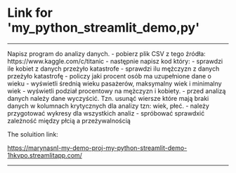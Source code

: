 # Link for  'my_python_streamlit_demo,py'

<hr>
Napisz program do analizy danych.
 - pobierz plik CSV z tego źródła: https://www.kaggle.com/c/titanic
 - następnie napisz kod który:
 - sprawdzi ile kobiet z danych przeżyło katastrofe
 - sprawdzi ilu mężczyzn z danych przeżyło katastrofę
 - policzy jaki procent osób ma uzupełnione dane o wieku
 - wyświetli średnią wieku pasażerów, maksymalny wiek i minimalny wiek
 - wyświetli podział procentowy na mężczyzn i kobiety.
 - przed analizą danych należy dane wyczyścić. Tzn. usunąć wiersze które mają braki danych w kolumnach krytycznych dla analizy tzn: wiek, płeć.
 - należy przygotować wykresy dla wszystkich analiz
 - spróbować sprawdxić zależność między płcią a przeżywalnością

The soluition link:

https://marynasnl-my-demo-proj-my-python-streamlit-demo-1hkvpo.streamlitapp.com/

<hr>

